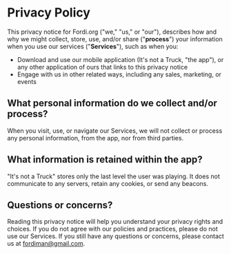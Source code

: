 # Privacy Policy

This privacy notice for Fordi.org ("we," "us," or "our"), describes how and why we might collect, store, use, and/or share ("**process**") your information when you use our services ("**Services**"), such as when you:

- Download and use our mobile application (It's not a Truck, "the app"), or any other application of ours that links to this privacy notice
- Engage with us in other related ways, including any sales, marketing, or events

## What personal information do we collect and/or process?

When you visit, use, or navigate our Services, we will not collect or process any personal information, from the app, nor from third parties.

## What information is retained within the app?

"It's not a Truck" stores only the last level the user was playing.  It does not communicate to any servers, retain any cookies, or send any beacons.

## Questions or concerns?

Reading this privacy notice will help you understand your privacy rights and choices. If you do not agree with our policies and practices, please do not use our Services. If you still have any questions or concerns, please contact us at [fordiman@gmail.com](mailto:fordiman@gmail.com).
